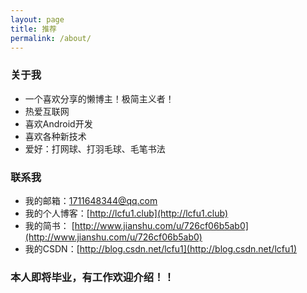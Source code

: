 ```yaml
---
layout: page
title: 推荐
permalink: /about/
---
```


### 关于我
- 一个喜欢分享的懒博主！极简主义者！
- 热爱互联网
- 喜欢Android开发
- 喜欢各种新技术
- 爱好：打网球、打羽毛球、毛笔书法

### 联系我
- 我的邮箱：1711648344@qq.com
- 我的个人博客：[http://lcfu1.club](http://lcfu1.club)
- 我的简书：
[http://www.jianshu.com/u/726cf06b5ab0](http://www.jianshu.com/u/726cf06b5ab0)
- 我的CSDN：[http://blog.csdn.net/lcfu1](http://blog.csdn.net/lcfu1)

### 本人即将毕业，有工作欢迎介绍！！
